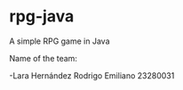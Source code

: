 # rpg-java
A simple RPG game in Java

Name of the team:

-Lara Hernández Rodrigo Emiliano 23280031


